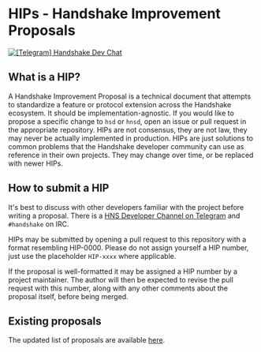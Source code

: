 # HIPs - Handshake Improvement Proposals

[![[Telegram] Handshake Dev Chat](https://img.shields.io/badge/Telegram-Handshake%20Dev%20Chat-blue.svg?logo=telegram)](https://t.me/hns_tech)

## What is a HIP?

A Handshake Improvement Proposal is a technical document that attempts to standardize a feature
or protocol extension across the Handshake ecosystem. It should be implementation-agnostic. If
you would like to propose a specific change to `hsd` or `hnsd`, open an issue or pull request
in the appropriate repository. HIPs are not consensus, they are not law, they may never be
actually implemented in production. HIPs are just solutions to common problems that the Handshake
developer community can use as reference in their own projects. They may change over time,
or be replaced with newer HIPs.

## How to submit a HIP

It's best to discuss with other developers familiar with the project before writing a proposal.
There is a [HNS Developer Channel on Telegram](https://t.me/hns_tech) and `#handshake` on IRC.

HIPs may be submitted by opening a pull request to this repository with a format resembling HIP-0000.
Please do not assign yourself a HIP number, just use the placeholder `HIP-xxxx` where applicable.

If the proposal is well-formatted it may be assigned a HIP number by a project maintainer. The
author will then be expected to revise the pull request with this number, along with any other
comments about the proposal itself, before being merged.

## Existing proposals

The updated list of proposals are available [here](http://hsd-dev.org/HIPs/proposals).
